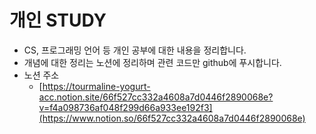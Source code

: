 # 개인 STUDY

- CS, 프로그래밍 언어 등 개인 공부에 대한 내용을 정리합니다.
- 개념에 대한 정리는 노션에 정리하며 관련 코드만 github에 푸시합니다.
- 노션 주소
  - [https://tourmaline-yogurt-acc.notion.site/66f527cc332a4608a7d0446f2890068e?v=f4a098736af048f299d66a933ee192f3](https://www.notion.so/66f527cc332a4608a7d0446f2890068e)
